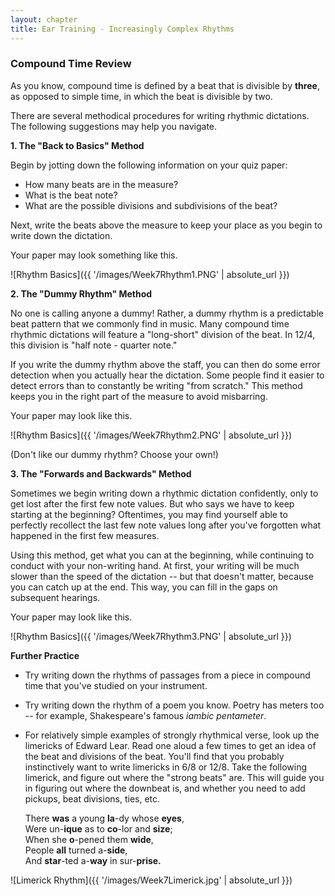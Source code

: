 ```yaml
---
layout: chapter
title: Ear Training - Increasingly Complex Rhythms
---
```


### Compound Time Review

As you know, compound time is defined by a beat that is divisible by **three**, as opposed to simple time, in which the beat is divisible by two.

There are several methodical procedures for writing rhythmic dictations. The following suggestions may help you navigate.


**1. The "Back to Basics" Method**

Begin by jotting down the following information on your quiz paper:

- How many beats are in the measure?
- What is the beat note?
- What are the possible divisions and subdivisions of the beat?

Next, write the beats above the measure to keep your place as you begin to write down the dictation.

Your paper may look something like this.

![Rhythm Basics]({{ '/images/Week7Rhythm1.PNG' | absolute_url }})

**2. The "Dummy Rhythm" Method**

No one is calling anyone a dummy! Rather, a dummy rhythm is a predictable beat pattern that we commonly find in music. Many compound time rhythmic dictations will feature a "long-short" division of the beat. In 12/4, this division is "half note - quarter note." 

If you write the dummy rhythm above the staff, you can then do some error detection when you actually hear the dictation. Some people find it easier to detect errors than to constantly be writing "from scratch." This method keeps you in the right part of the measure to avoid misbarring.

Your paper may look like this.

![Rhythm Basics]({{ '/images/Week7Rhythm2.PNG' | absolute_url }})

(Don't like our dummy rhythm? Choose your own!)

**3. The "Forwards and Backwards" Method**

Sometimes we begin writing down a rhythmic dictation confidently, only to get lost after the first few note values. But who says we have to keep starting at the beginning? Oftentimes, you may find yourself able to perfectly recollect the last few note values long after you've forgotten what happened in the first few measures. 

Using this method, get what you can at the beginning, while continuing to conduct with your non-writing hand. At first, your writing will be much slower than the speed of the dictation -- but that doesn't matter, because you can catch up at the end. This way, you can fill in the gaps on subsequent hearings.

Your paper may look like this.

![Rhythm Basics]({{ '/images/Week7Rhythm3.PNG' | absolute_url }})


**Further Practice**

- Try writing down the rhythms of passages from a piece in compound time that you've studied on your instrument.
- Try writing down the rhythm of a poem you know. Poetry has meters too -- for example, Shakespeare's famous *iambic pentameter*. 
- For relatively simple examples of strongly rhythmical verse, look up the limericks of Edward Lear. Read one aloud a few times to get an idea of the beat and divisions of the beat. You'll find that you probably instinctively want to write limericks in 6/8 or 12/8. Take the following limerick, and figure out where the "strong beats" are. This will guide you in figuring out where the downbeat is, and whether you need to add pickups, beat divisions, ties, etc.

   There **was** a young **la**-dy whose **eyes**,  
   Were un-**ique** as to **co**-lor and **size**;   
   When she **o**-pened them **wide**,   
   People **all** turned a-**side**,   
   And **star**-ted a-**way** in sur-**prise.**    

![Limerick Rhythm]({{ '/images/Week7Limerick.jpg' | absolute_url }})